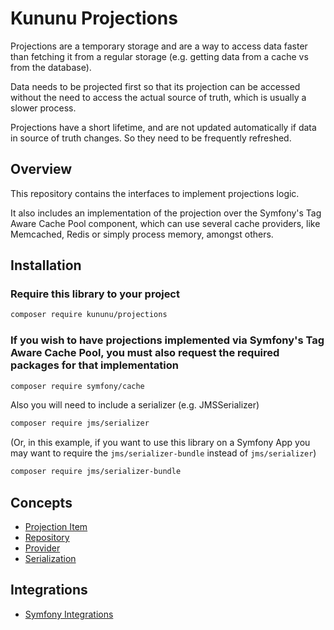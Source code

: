 # Kununu Projections

Projections are a temporary storage and are a way to access data faster than fetching it from a regular storage (e.g. getting data from a cache vs from the database).

Data needs to be projected first so that its projection can be accessed without the need to access the actual source of truth, which is usually a slower process.

Projections have a short lifetime, and are not updated automatically if data in source of truth changes. So they need to be frequently refreshed.

## Overview

This repository contains the interfaces to implement projections logic.

It also includes an implementation of the projection over the Symfony's Tag Aware Cache Pool component, which can use several cache providers, like Memcached, Redis or simply process memory, amongst others.

## Installation

### Require this library to your project

```bash
composer require kununu/projections
```

### If you wish to have projections implemented via Symfony's Tag Aware Cache Pool, you must also request the required packages for that implementation
 
```bash
composer require symfony/cache
```

Also you will need to include a serializer (e.g. JMSSerializer)

```bash
composer require jms/serializer
```

(Or, in this example, if you want to use this library on a Symfony App you may want to require the `jms/serializer-bundle` instead of `jms/serializer`)

```bash
composer require jms/serializer-bundle
```

## Concepts

- [Projection Item](docs/projection-item.md)
- [Repository](docs/repository.md)
- [Provider](docs/provider.md)
- [Serialization](docs/serialization.md)

## Integrations
- [Symfony Integrations](docs/symfony.md)
